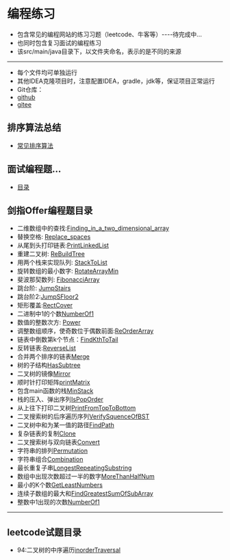 # 编程练习

- 包含常见的编程网站的练习习题（leetcode、牛客等）----待完成中...
- 也同时包含复习面试的编程练习
- 该src/main/java目录下，以文件夹命名，表示的是不同的来源

-------
 - 每个文件均可单独运行
 - 其他IDEA克隆项目时，注意配置IDEA，gradle，jdk等，保证项目正常运行
 - Git仓库：
  - [github](https://github.com/briarbear/programming_exercises)
  - [gitee](https://gitee.com/briarbear/programming_exercises)
 
 ## 排序算法总结
 - [常见排序算法](src/main/java/Algorithm/Sorts)
 
 ## 面试编程题...
 - [目录](src/main/java/company)
 
## 剑指Offer编程题目录
 - 二维数组中的查找:[Finding_in_a_two_dimensional_array](src/main/java/nowcoder/offer/Finding_in_a_two_dimensional_array.java)
 - 替换空格: [Replace_spaces](src/main/java/nowcoder/offer/Replace_spaces.java)
 - 从尾到头打印链表:[PrintLinkedList](src/main/java/nowcoder/offer/PrintLinkedList.java)
 - 重建二叉树: [ReBuildTree](src/main/java/nowcoder/offer/ReBuildTree.java)
 - 用两个栈来实现队列: [StackToList](src/main/java/nowcoder/offer/StackToList.java)
 - 旋转数组的最小数字: [RotateArrayMin](src/main/java/nowcoder/offerRotateArrayMin.java)
 - 斐波那契数列: [FibonacciArray](src/main/java/nowcoder/offerFibonacciArray.java)
 - 跳台阶: [JumpStairs](src/main/java/nowcoder/offer/JumpStairs.java)
 - 跳台阶2:[JumpSFloor2](src/main/java/nowcoder/offer/JumpFloor2.java)
 - 矩形覆盖:[RectCover](src/main/java/nowcoder/offer/RectCover.java)
 - 二进制中1的个数[NumberOf1](src/main/java/nowcoder/offer/NumberOf1.java)
 - 数值的整数次方: [Power](src/main/java/nowcoder/offer/Power.java)
 - 调整数组顺序，使奇数位于偶数前面:[ReOrderArray](src/main/java/nowcoder/offer/ReOrderArray.java)
 - 链表中倒数第k个节点：[FindKthToTail](src/main/java/nowcoder/offer/FindKthToTail.java)
 - 反转链表:[ReverseList](src/main/java/nowcoder/offer/ReverseList.java)
 - 合并两个排序的链表[Merge](src/main/java/nowcoder/offer/Merge.java)
 - 树的子结构[HasSubtree](src/main/java/nowcoder/offer/HasSubtree.java)
 - 二叉树的镜像[Mirror](src/main/java/nowcoder/offer/Mirror.java)
 - 顺时针打印矩阵[printMatrix](src/main/java/nowcoder/offer/PrintMatrix.java)
 - 包含main函数的栈[MinStack](src/main/java/nowcoder/offer/MinStack.java)
 - 栈的压入、弹出序列[IsPopOrder](src/main/java/nowcoder/offer/IsPopOrder.java)
 - 从上往下打印二叉树[PrintFromTopToBottom](src/main/java/nowcoder/offer/PrintFromTopToBottom.java)
 - 二叉搜索树的后序遍历序列[VerifySquenceOfBST](src/main/java/nowcoder/offer/VerifySquenceOfBST.java)
 - 二叉树中和为某一值的路径[FindPath](src/main/java/nowcoder/offer/FindPath.java)
 - 复杂链表的复制[Clone](src/main/java/nowcoder/offer/CloneList.java)
 - 二叉搜索树与双向链表[Convert](src/main/java/nowcoder/offer/Convert.java)
 - 字符串的排列[Permutation](src/main/java/nowcoder/offer/Permutation.java)
 - 字符串组合[Combination](src/main/java/nowcoder/offer/Combination.java)
 - 最长重复子串[LongestRepeatingSubstring](src/main/java/nowcoder/offer/LongestRepeatingSubstring.java)
 - 数组中出现次数超过一半的数字[MoreThanHalfNum](/src/main/java/nowcoder/offer/MoreThanHalfNum.java)
 - 最小的K个数[GetLeastNumbers](/src/main/java/nowcoder/offer/GetLeastNumbers.java)
 - 连续子数组的最大和[FindGreatestSumOfSubArray](/src/main/java/nowcoder/offer/FindGreatestSumOfSubArray.java)
 - 整数中1出现的次数[NumberOf1]((/src/main/java/nowcoder/offer/NumberOf1.java))
 ---
 ## leetcode试题目录
 - 94:二叉树的中序遍历[inorderTraversal](/src/main/java/leetcode/ch9/S94.java)